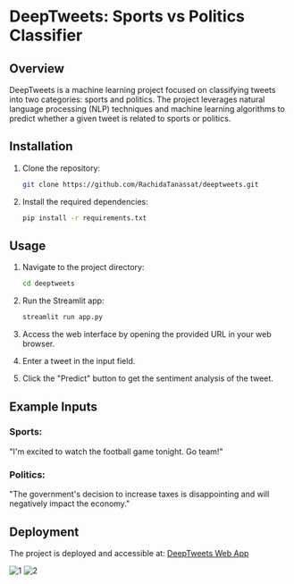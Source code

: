 # DeepTweets: Sports vs Politics Classifier

## Overview

DeepTweets is a machine learning project focused on classifying tweets into two categories: sports and politics. The project leverages natural language processing (NLP) techniques and machine learning algorithms to predict whether a given tweet is related to sports or politics.

## Installation

1. Clone the repository:

    ```bash
    git clone https://github.com/RachidaTanassat/deeptweets.git
    ```

2. Install the required dependencies:

    ```bash
    pip install -r requirements.txt
    ```

## Usage

1. Navigate to the project directory:

    ```bash
    cd deeptweets
    ```

2. Run the Streamlit app:

    ```bash
    streamlit run app.py
    ```

3. Access the web interface by opening the provided URL in your web browser.

4. Enter a tweet in the input field.

5. Click the "Predict" button to get the sentiment analysis of the tweet.

## Example Inputs

### Sports:
"I'm excited to watch the football game tonight. Go team!"

### Politics:
"The government's decision to increase taxes is disappointing and will negatively impact the economy."

## Deployment

The project is deployed and accessible at: [DeepTweets Web App](https://deeptweets.streamlit.app/)

![1](https://github.com/RachidaTanassat/deeptweets/assets/85264433/5cd19ed8-c957-43ee-9ce5-33a3b2921cf7)
![2](https://github.com/RachidaTanassat/deeptweets/assets/85264433/f80b7abc-1bb7-4233-901d-45ab45cc92a7)



